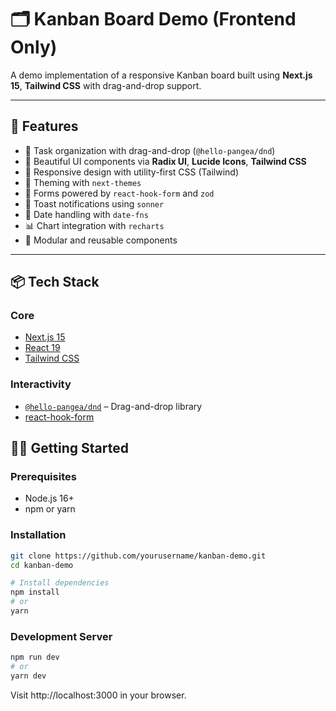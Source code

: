 # 🗂️ Kanban Board Demo (Frontend Only)

A demo implementation of a responsive Kanban board built using **Next.js 15**, **Tailwind CSS** with drag-and-drop support.

---

## 🚀 Features

- 📌 Task organization with drag-and-drop (`@hello-pangea/dnd`)
- 🎨 Beautiful UI components via **Radix UI**, **Lucide Icons**, **Tailwind CSS**
- 📱 Responsive design with utility-first CSS (Tailwind)
- 🔄 Theming with `next-themes`
- 🔧 Forms powered by `react-hook-form` and `zod`
- 🍞 Toast notifications using `sonner`
- 📆 Date handling with `date-fns`
- 📊 Chart integration with `recharts`
- 🧩 Modular and reusable components

---

## 📦 Tech Stack

### Core
- [Next.js 15](https://nextjs.org/)
- [React 19](https://react.dev/)
- [Tailwind CSS](https://tailwindcss.com/)


### Interactivity
- [`@hello-pangea/dnd`](https://github.com/hello-pangea/dnd) – Drag-and-drop library
- [react-hook-form](https://react-hook-form.com/)


## 🧑‍💻 Getting Started

### Prerequisites

- Node.js 16+
- npm or yarn

### Installation

```bash
git clone https://github.com/yourusername/kanban-demo.git
cd kanban-demo

# Install dependencies
npm install
# or
yarn
```
### Development Server
```bash
npm run dev
# or
yarn dev
```
Visit http://localhost:3000 in your browser.
